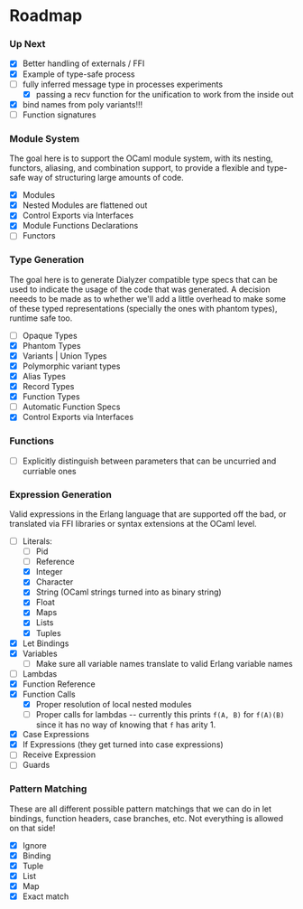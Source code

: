 # Roadmap

### Up Next 

- [X] Better handling of externals / FFI
- [X] Example of type-safe process
- [ ] fully inferred message type in processes experiments
  - [X] passing a recv function for the unification to work from the inside out
- [X] bind names from poly variants!!!
- [ ] Function signatures 

### Module System

The goal here is to support the OCaml module system, with its nesting, functors,
aliasing, and combination support, to provide a flexible and type-safe way of
structuring large amounts of code.

- [x] Modules
- [x] Nested Modules are flattened out
- [x] Control Exports via Interfaces
- [x] Module Functions Declarations
- [ ] Functors

### Type Generation

The goal here is to generate Dialyzer compatible type specs that can be used to
indicate the usage of the code that was generated. A decision neeeds to be made
as to whether we'll add a little overhead to make some of these typed
representations (specially the ones with phantom types), runtime safe too.

- [ ] Opaque Types
- [x] Phantom Types
- [x] Variants | Union Types
- [x] Polymorphic variant types
- [x] Alias Types
- [x] Record Types
- [x] Function Types
- [ ] Automatic Function Specs
- [x] Control Exports via Interfaces

### Functions

- [ ] Explicitly distinguish between parameters that can be uncurried
      and curriable ones

### Expression Generation

Valid expressions in the Erlang language that are supported off the bad, or translated via FFI libraries or syntax extensions at the OCaml level.

- [ ] Literals:
  - [ ] Pid
  - [ ] Reference
  - [x] Integer
  - [x] Character
  - [x] String (OCaml strings turned into as binary string)
  - [x] Float
  - [x] Maps
  - [x] Lists
  - [x] Tuples
- [x] Let Bindings
- [x] Variables
  - [ ] Make sure all variable names translate to valid Erlang variable names
- [ ] Lambdas
- [x] Function Reference
- [x] Function Calls
  - [x] Proper resolution of local nested modules
  - [ ] Proper calls for lambdas -- currently this prints `f(A, B)` for `f(A)(B)`
        since it has no way of knowing that `f` has arity 1.
- [x] Case Expressions
- [x] If Expressions (they get turned into case expressions)
- [ ] Receive Expression
- [ ] Guards

### Pattern Matching

These are all different possible pattern matchings that we can do in let bindings,
function headers, case branches, etc. Not everything is allowed on that side!

- [x] Ignore
- [x] Binding
- [x] Tuple
- [x] List
- [x] Map
- [x] Exact match
